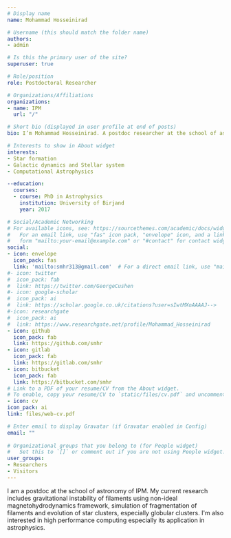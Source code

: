 ```yaml
---
# Display name
name: Mohammad Hosseinirad

# Username (this should match the folder name)
authors:
- admin

# Is this the primary user of the site?
superuser: true

# Role/position
role: Postdoctoral Researcher

# Organizations/Affiliations
organizations:
- name: IPM
  url: "/"

# Short bio (displayed in user profile at end of posts)
bio: I’m Mohammad Hosseinirad. A postdoc researcher at the school of astronomy, IPM.

# Interests to show in About widget
interests:
- Star formation
- Galactic dynamics and Stellar system
- Computational Astrophysics

--education:
  courses:
  - course: PhD in Astrophysics
    institution: University of Birjand
    year: 2017

# Social/Academic Networking
# For available icons, see: https://sourcethemes.com/academic/docs/widgets/#icons
#   For an email link, use "fas" icon pack, "envelope" icon, and a link in the
#   form "mailto:your-email@example.com" or "#contact" for contact widget.
social:
- icon: envelope
  icon_pack: fas
  link: 'mailto:smhr313@gmail.com'  # For a direct email link, use "mailto:test@example.org".
#- icon: twitter
#  icon_pack: fab
#  link: https://twitter.com/GeorgeCushen
#- icon: google-scholar
#  icon_pack: ai
#  link: https://scholar.google.co.uk/citations?user=sIwtMXoAAAAJ-->
#-icon: researchgate
#  icon_pack: ai
#  link: https://www.researchgate.net/profile/Mohammad_Hosseinirad
- icon: github
  icon_pack: fab
  link: https://github.com/smhr
- icon: gitlab
  icon_pack: fab
  link: https://gitlab.com/smhr
- icon: bitbucket
  icon_pack: fab
  link: https://bitbucket.com/smhr
# Link to a PDF of your resume/CV from the About widget.
# To enable, copy your resume/CV to `static/files/cv.pdf` and uncomment the lines below.  
- icon: cv
icon_pack: ai
link: files/web-cv.pdf

# Enter email to display Gravatar (if Gravatar enabled in Config)
email: ""
  
# Organizational groups that you belong to (for People widget)
#   Set this to `[]` or comment out if you are not using People widget.  
user_groups:
- Researchers
- Visitors
---
```


I am a postdoc at the school of astronomy of IPM. My current research includes gravitational instability of filaments using non-ideal magnetohydrodynamics framework, simulation of fragmentation of filaments and evolution of star clusters, especially globular clusters. I'm also interested in high performance computing especially its application in astrophysics.
